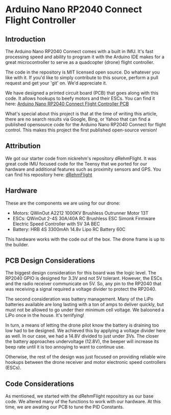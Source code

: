 # Arduino Nano RP2040 Connect Flight Controller
## Introduction
The Arduino Nano RP2040 Connect comes with a built in IMU. It's fast processing speed and ability to program it with the Arduino IDE makes for a great microcontroller to serve as a quadcopter (drone) flight controller.

The code in the repository is MIT licensed open source.  Do whatever you like with it. If you'd like to simply contribute to this source, perform a pull request and get your 'git' on.  We'd appreciate it.

We have designed a printed circuit board (PCB) that goes along with this code.  It allows hookups to beefy motors and their ESCs.  You can find it here: 
[Arduino Nano RP2040 Connect Flight Controller PCB](https://www.pcbway.com/project/shareproject/First_Opensource_Arduino_Nano_RP2040_Connect_Drone_Flight_Controller_4f90bf4e.html)

What's special about this project is that at the time of writing this article, there are no search results via Google, Bing, or Yahoo that can find a published opensource code for the Arduino Nano RP2040 Connect for flight control. This makes this project the first published open-source version!
## Attribution
We got our starter code from nickrehm's repository dRehmFlight.  It was great code IMU focused code for the Teensy that we ported for our hardware and additional features such as proximity sensors and GPS.  You can find his repository here: [dRehmFlight](https://github.com/nickrehm/dRehmFlight)
## Hardware
These are the components we are using for our drone:

- Motors: QWinOut A2212 1000KV Brushless Outrunner Motor 13T
- ESCs: QWinOut 2-4S 30A/40A RC Brushless ESC Simonk Firmware Electric Speed Controller with 5V 3A BEC
- Battery: HRB 4S 3300mAh 14.8v Lipo RC Battery 60C

This hardware works with the code out of the box.  The drone frame is up to the builder.
## PCB Design Considerations

The biggest design consideration for this board was the logic level. The RP2040 GPIO is designed for 3.3V and not 5V tolerant. However, the ESCs and the radio receiver communicate on 5V.  So, any pin to the RP2040 that was receiving a signal required a voltage divider to protect the RP2040.

The second consideration was battery management. Many of the LiPo batteries available are long lasting with a ton of amps to deliver quickly, but must not be allowed to go under their minimum cell voltage. We balooned a LiPo once in the house.  It's terrifying!

In turn, a means of letting the drone pilot know the battery is draining too low had to be designed.  We achieved this by applying a voltage divider here as well. In our case, we had a 14.8V divided to just under 3Vs. The closer the battery approaches undervoltage (12.8V), the beeper will increase its beep rate until it is too annoying to want to continue use.

Otherwise, the rest of the design was just focused on providing reliable wire hookups between the drone receiver and motor electronic speed controllers (ESCs).
## Code Considerations
As mentioned, we started with the dRehmFlight repository as our base code.  We altered many of the functions to work with our hardware.  At this time, we are awating our PCB to tune the PID Constants.
